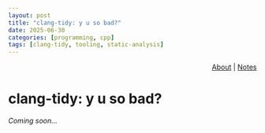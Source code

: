 ```yaml
---
layout: post
title: "clang-tidy: y u so bad?"
date: 2025-06-30
categories: [programming, cpp]
tags: [clang-tidy, tooling, static-analysis]
---
```


<div id="header-menu" style="text-align:right;"><a href="/">About</a> | <a href="/notes">Notes</a></div>

# clang-tidy: y u so bad?

*Coming soon...*
